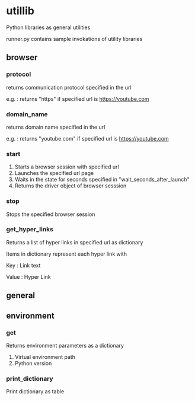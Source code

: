 # utillib

Python libraries as general utilities

runner.py contains sample invokations of utility libraries

## browser

### protocol

returns communication protocol specified in the url

e.g. : returns "https" if specified url is https://youtube.com

### domain_name

returns domain name specified in the url

e.g. : returns "youtube.com" if specified url is https://youtube.com

### start

1. Starts a browser session with specified url
2. Launches the specified url page
3. Waits in the state for seconds specified in "wait_seconds_after_launch"
4. Returns the driver object of browser sesssion

### stop

Stops the specified browser session

### get_hyper_links

Returns a list of hyper links in specified url as dictionary

Items in dictionary represent each hyper link with

Key : Link text

Value : Hyper Link

## general

## environment

### get

Returns environment parameters as a dictionary

1. Virtual environment path
2. Python version

### print_dictionary

Print dictionary as table